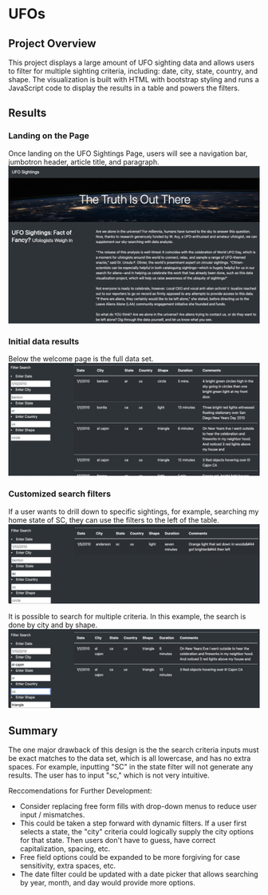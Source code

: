 # UFOs

## Project Overview
This project displays a large amount of UFO sighting data and allows users to filter for multiple sighting criteria, including: date, city, state, country, and shape. The visualization is built with HTML with bootstrap styling and runs a JavaScript code to display the results in a table and powers the filters.

## Results
### Landing on the Page
Once landing on the UFO Sightings Page, users will see a navigation bar, jumbotron header, article title, and paragraph.
![Welcome](static/images/1_Welcome.png)

### Initial data results
Below the welcome page is the full data set. 
![Data](static/images/2_Data.png)

### Customized search filters
If a user wants to drill down to specific sightings, for example, searching my home state of SC, they can use the filters to the left of the table.
![Single Search](static/images/3_Single_Search.png)

It is possible to search for multiple criteria. In this example, the search is done by city and by shape.
![Multi Search](static/images/4_Multiple_Search.png)

## Summary 
The one major drawback of this design is the the search criteria inputs must be exact matches to the data set, which is all lowercase, and has no extra spaces. For example, inputting "SC" in the state filter will not generate any results. The user has to input "sc," which is not very intuitive.  

Reccomendations for Further Development: 
- Consider replacing free form fills with drop-down menus to reduce user input / mismatches. 
- This could be taken a step forward with dynamic filters. If a user first selects a state, the "city" criteria could logically supply the city options for that state. Then users don't have to guess, have correct capitalization, spacing, etc. 
- Free field options could be expanded to be more forgiving for case sensitivity, extra spaces, etc.
- The date filter could be updated with a date picker that allows searching by year, month, and day would provide more options. 
